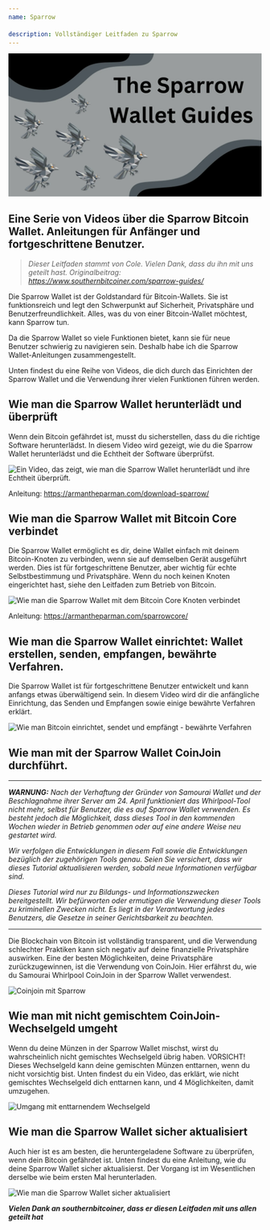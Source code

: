 ```yaml
---
name: Sparrow

description: Vollständiger Leitfaden zu Sparrow
---
```


![cover](assets/cover.webp)

## Eine Serie von Videos über die Sparrow Bitcoin Wallet. Anleitungen für Anfänger und fortgeschrittene Benutzer.

> _Dieser Leitfaden stammt von Cole. Vielen Dank, dass du ihn mit uns geteilt hast. Originalbeitrag: https://www.southernbitcoiner.com/sparrow-guides/_

Die Sparrow Wallet ist der Goldstandard für Bitcoin-Wallets. Sie ist funktionsreich und legt den Schwerpunkt auf Sicherheit, Privatsphäre und Benutzerfreundlichkeit. Alles, was du von einer Bitcoin-Wallet möchtest, kann Sparrow tun.

Da die Sparrow Wallet so viele Funktionen bietet, kann sie für neue Benutzer schwierig zu navigieren sein. Deshalb habe ich die Sparrow Wallet-Anleitungen zusammengestellt.

Unten findest du eine Reihe von Videos, die dich durch das Einrichten der Sparrow Wallet und die Verwendung ihrer vielen Funktionen führen werden.

## Wie man die Sparrow Wallet herunterlädt und überprüft

Wenn dein Bitcoin gefährdet ist, musst du sicherstellen, dass du die richtige Software herunterlädst. In diesem Video wird gezeigt, wie du die Sparrow Wallet herunterlädst und die Echtheit der Software überprüfst.

![Ein Video, das zeigt, wie man die Sparrow Wallet herunterlädt und ihre Echtheit überprüft.](https://www.youtube.com/watch?v=MyDMvjGFdDE)

Anleitung: https://armantheparman.com/download-sparrow/

## Wie man die Sparrow Wallet mit Bitcoin Core verbindet

Die Sparrow Wallet ermöglicht es dir, deine Wallet einfach mit deinem Bitcoin-Knoten zu verbinden, wenn sie auf demselben Gerät ausgeführt werden. Dies ist für fortgeschrittene Benutzer, aber wichtig für echte Selbstbestimmung und Privatsphäre. Wenn du noch keinen Knoten eingerichtet hast, siehe den Leitfaden zum Betrieb von Bitcoin.

![Wie man die Sparrow Wallet mit dem Bitcoin Core Knoten verbindet](https://www.youtube.com/watch?v=9Aw6OAXxE_Y)

Anleitung: https://armantheparman.com/sparrowcore/

## Wie man die Sparrow Wallet einrichtet: Wallet erstellen, senden, empfangen, bewährte Verfahren.

Die Sparrow Wallet ist für fortgeschrittene Benutzer entwickelt und kann anfangs etwas überwältigend sein. In diesem Video wird dir die anfängliche Einrichtung, das Senden und Empfangen sowie einige bewährte Verfahren erklärt.

![Wie man Bitcoin einrichtet, sendet und empfängt - bewährte Verfahren](https://youtu.be/7QCKSPIq0Ac)

## Wie man mit der Sparrow Wallet CoinJoin durchführt.

---

***WARNUNG:** Nach der Verhaftung der Gründer von Samourai Wallet und der Beschlagnahme ihrer Server am 24. April funktioniert das Whirlpool-Tool nicht mehr, selbst für Benutzer, die es auf Sparrow Wallet verwenden. Es besteht jedoch die Möglichkeit, dass dieses Tool in den kommenden Wochen wieder in Betrieb genommen oder auf eine andere Weise neu gestartet wird.*

_Wir verfolgen die Entwicklungen in diesem Fall sowie die Entwicklungen bezüglich der zugehörigen Tools genau. Seien Sie versichert, dass wir dieses Tutorial aktualisieren werden, sobald neue Informationen verfügbar sind._

_Dieses Tutorial wird nur zu Bildungs- und Informationszwecken bereitgestellt. Wir befürworten oder ermutigen die Verwendung dieser Tools zu kriminellen Zwecken nicht. Es liegt in der Verantwortung jedes Benutzers, die Gesetze in seiner Gerichtsbarkeit zu beachten._

---

Die Blockchain von Bitcoin ist vollständig transparent, und die Verwendung schlechter Praktiken kann sich negativ auf deine finanzielle Privatsphäre auswirken. Eine der besten Möglichkeiten, deine Privatsphäre zurückzugewinnen, ist die Verwendung von CoinJoin. Hier erfährst du, wie du Samourai Whirlpool CoinJoin in der Sparrow Wallet verwendest.

![Coinjoin mit Sparrow](https://youtu.be/p24SxLI1ews)

## Wie man mit nicht gemischtem CoinJoin-Wechselgeld umgeht

Wenn du deine Münzen in der Sparrow Wallet mischst, wirst du wahrscheinlich nicht gemischtes Wechselgeld übrig haben. VORSICHT! Dieses Wechselgeld kann deine gemischten Münzen enttarnen, wenn du nicht vorsichtig bist. Unten findest du ein Video, das erklärt, wie nicht gemischtes Wechselgeld dich enttarnen kann, und 4 Möglichkeiten, damit umzugehen.

![Umgang mit enttarnendem Wechselgeld](https://youtu.be/dnzZtgNQS0g)

## Wie man die Sparrow Wallet sicher aktualisiert

Auch hier ist es am besten, die heruntergeladene Software zu überprüfen, wenn dein Bitcoin gefährdet ist. Unten findest du eine Anleitung, wie du deine Sparrow Wallet sicher aktualisierst. Der Vorgang ist im Wesentlichen derselbe wie beim ersten Mal herunterladen.

![Wie man die Sparrow Wallet sicher aktualisiert](https://youtu.be/IThaolnDgSo)

**_Vielen Dank an southernbitcoiner, dass er diesen Leitfaden mit uns allen geteilt hat_**
